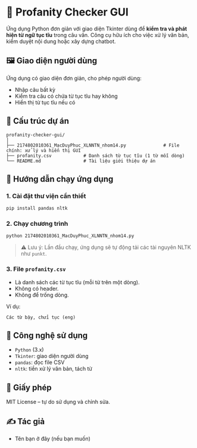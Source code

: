 
# 🧹 Profanity Checker GUI

Ứng dụng Python đơn giản với giao diện Tkinter dùng để **kiểm tra và phát hiện từ ngữ tục tĩu** trong câu văn. Công cụ hữu ích cho việc xử lý văn bản, kiểm duyệt nội dung hoặc xây dựng chatbot.

## 🖼️ Giao diện người dùng
Ứng dụng có giao diện đơn giản, cho phép người dùng:
- Nhập câu bất kỳ
- Kiểm tra câu có chứa từ tục tĩu hay không
- Hiển thị từ tục tĩu nếu có

## 📂 Cấu trúc dự án
```
profanity-checker-gui/
│
├── 2174802010361_MacDuyPhuc_XLNNTN_nhom14.py              # File chính: xử lý và hiển thị GUI
├── profanity.csv            # Danh sách từ tục tĩu (1 từ mỗi dòng)
└── README.md                # Tài liệu giới thiệu dự án
```

## 🚀 Hướng dẫn chạy ứng dụng

### 1. Cài đặt thư viện cần thiết

```bash
pip install pandas nltk
```

### 2. Chạy chương trình

```bash
python 2174802010361_MacDuyPhuc_XLNNTN_nhom14.py 
```

> ⚠️ Lưu ý: Lần đầu chạy, ứng dụng sẽ tự động tải các tài nguyên NLTK như `punkt`.

### 3. File `profanity.csv`
- Là danh sách các từ tục tĩu (mỗi từ trên một dòng).
- Không có header.
- Không để trống dòng.

Ví dụ:

```
Các từ bậy, chửi tục (eng)
```

## 🧠 Công nghệ sử dụng
- `Python` (3.x)
- `Tkinter`: giao diện người dùng
- `pandas`: đọc file CSV
- `nltk`: tiền xử lý văn bản, tách từ

## 📜 Giấy phép
MIT License – tự do sử dụng và chỉnh sửa.

## ✍️ Tác giả
- Tên bạn ở đây (nếu bạn muốn)
